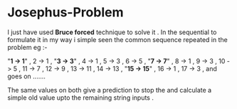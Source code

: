 # Josephus-Problem

I just have used **Bruce forced** technique to solve it . In the sequential to formulate it in my way i simple seen the common sequence repeated in the problem eg :-


"**1 -> 1**" ,
2 -> 1 ,
"**3 -> 3**" ,
4 -> 1 ,
5 -> 3 ,
6 -> 5 ,
"**7 -> 7**" ,
8 -> 1 ,
9 -> 3 ,
10 -> 5 ,
11 -> 7 ,
12 -> 9 ,
13 -> 11 ,
14 -> 13 ,
"**15 -> 15**" ,
16 -> 1 ,
17 -> 3 , and goes on .......


The same values on both give a prediction to stop the and calculate a simple old value upto the remaining string inputs .
